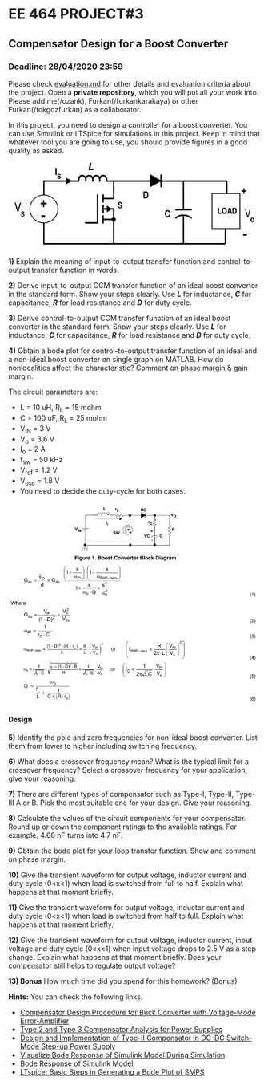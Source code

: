 # EE 464 PROJECT#3

## Compensator Design for a Boost Converter

### Deadline: 28/04/2020 23:59

Please check [evaluation.md](evaluation.md) for other details and evaluation criteria about the project. Open a **private repository**, which you will put all your work into. Please add me(/ozank), Furkan(/furkankarakaya) or other Furkan(/tokgozfurkan) as a collaborator.

In this project, you need to design a controller for a boost converter. You can use Simulink or LTSpice for simulations in this project. Keep in mind that whatever tool you are going to use, you should provide figures in a good quality as asked.

  ![](BoostConverter.png)

**1)** Explain the meaning of input-to-output transfer function and control-to-output transfer function in words.

**2)** Derive input-to-output CCM transfer function of an ideal boost converter in the standard form. Show your steps clearly. Use ***L*** for inductance, ***C*** for capacitance, ***R*** for load resistance and ***D*** for duty cycle.

**3)** Derive control-to-output CCM transfer function of an ideal boost converter in the standard form. Show your steps clearly. Use ***L*** for inductance, ***C*** for capacitance, ***R*** for load resistance and ***D*** for duty cycle.

**4)** Obtain a bode plot for control-to-output transfer function of an ideal and a non-ideal boost converter on single graph on MATLAB. How do nonidealities affect the characteristic? Comment on phase margin & gain margin.

The circuit parameters are:
* L = 10 uH, R<sub>L</sub> = 15 mohm
* C = 100 uF, R<sub>L</sub> = 25 mohm
* V<sub>IN</sub> = 3 V
* V<sub>o</sub> = 3.6 V
* I<sub>o</sub> = 2 A <br/>
* f<sub>sw</sub> = 50 kHz<br/>
* V<sub>ref</sub> = 1.2 V<br/>
* V<sub>osc</sub> = 1.8 V<br/>
* You need to decide the duty-cycle for both cases.

![](NonIdealBoostConverterTF.jpg)

#### Design

**5)** Identify the pole and zero frequencies for non-ideal boost converter. List them from lower to higher including switching frequency.

**6)** What does a crossover frequency mean? What is the typical limit for a crossover frequency? Select a crossover frequency for your application, give your reasoning.

**7)** There are different types of compensator such as Type-I, Type-II, Type-III A or B. Pick the most suitable one for your design. Give your reasoning.

**8)** Calculate the values of the circuit components for your compensator. Round up or down the component ratings to the available ratings. For example, 4.68 nF turns into 4.7 nF.

**9)** Obtain the bode plot for your loop transfer function. Show and comment on phase margin.

**10)** Give the transient waveform for output voltage, inductor current and duty cycle (0<x<1) when load is switched from full to half. Explain what happens at that moment briefly.

**11)** Give the transient waveform for output voltage, inductor current and duty cycle (0<x<1) when load is switched from half to full. Explain what happens at that moment briefly.

**12)** Give the transient waveform for output voltage, inductor current, input voltage and duty cycle (0<x<1) when input voltage drops to 2.5 V as a step change. Explain what happens at that moment briefly. Does your compensator still helps to regulate output voltage?

**13) Bonus** How much time did you spend for this homework? (Bonus)

**Hints:**
You can check the following links.

- [Compensator Design Procedure for Buck Converter with Voltage-Mode Error-Amplifier](https://www.infineon.com/dgdl/an-1162.pdf?fileId=5546d462533600a40153559a8e17111a)
- [Type 2 and Type 3 Compensator Analysis for Power Supplies](https://www.plexim.com/support/application-examples/1026)
- [Design and Implementation of Type-II Compensator in DC-DC Switch-Mode Step-up Power Supply](http://iranswitching.ir/wp-content/uploads/2016/01/Design-and-Implementation-of-Type-II-Compensator-in-DC-DC-Switch-Mode-Step-up-Power-Supply_www.IranSwitching.ir_.pdf)
- [Visualize Bode Response of Simulink Model During Simulation](https://www.mathworks.com/help/slcontrol/ug/visualize-bode-response-of-simulink-model-during-simulation.html)
- [Bode Response of Simulink Model](https://www.mathworks.com/help/slcontrol/gs/bode-response-of-simulink-model.html)
- [LTspice: Basic Steps in Generating a Bode Plot of SMPS](https://www.analog.com/en/technical-articles/ltspice-basic-steps-in-generating-a-bode-plot-of-smps.html#)

